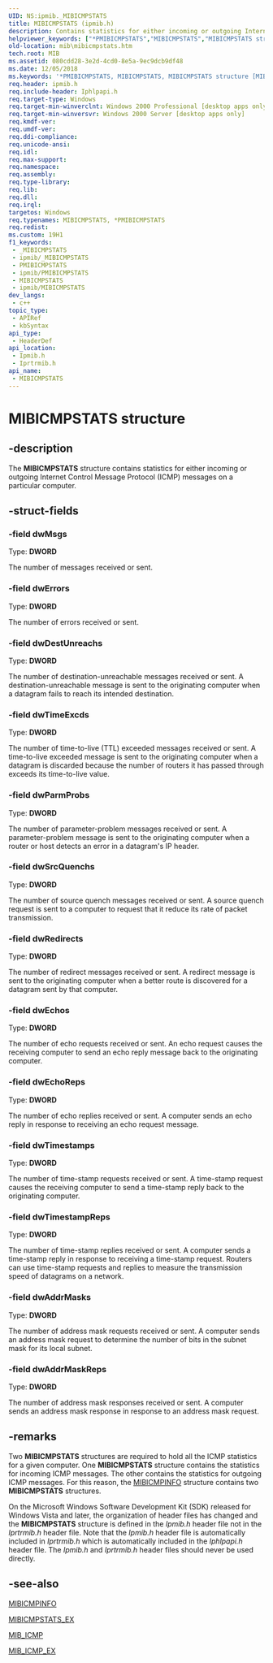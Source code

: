 ```yaml
---
UID: NS:ipmib._MIBICMPSTATS
title: MIBICMPSTATS (ipmib.h)
description: Contains statistics for either incoming or outgoing Internet Control Message Protocol (ICMP) messages on a particular computer.
helpviewer_keywords: ["*PMIBICMPSTATS","MIBICMPSTATS","MIBICMPSTATS structure [MIB]","_mpr_mibicmpstats","ipmib/MIBICMPSTATS","iprtrmib/MIBICMPSTATS","mib.mibicmpstats","rras.mibicmpstats"]
old-location: mib\mibicmpstats.htm
tech.root: MIB
ms.assetid: 080cdd28-3e2d-4cd0-8e5a-9ec9dcb9df48
ms.date: 12/05/2018
ms.keywords: '*PMIBICMPSTATS, MIBICMPSTATS, MIBICMPSTATS structure [MIB], _mpr_mibicmpstats, ipmib/MIBICMPSTATS, iprtrmib/MIBICMPSTATS, mib.mibicmpstats, rras.mibicmpstats'
req.header: ipmib.h
req.include-header: Iphlpapi.h
req.target-type: Windows
req.target-min-winverclnt: Windows 2000 Professional [desktop apps only]
req.target-min-winversvr: Windows 2000 Server [desktop apps only]
req.kmdf-ver: 
req.umdf-ver: 
req.ddi-compliance: 
req.unicode-ansi: 
req.idl: 
req.max-support: 
req.namespace: 
req.assembly: 
req.type-library: 
req.lib: 
req.dll: 
req.irql: 
targetos: Windows
req.typenames: MIBICMPSTATS, *PMIBICMPSTATS
req.redist: 
ms.custom: 19H1
f1_keywords:
 - _MIBICMPSTATS
 - ipmib/_MIBICMPSTATS
 - PMIBICMPSTATS
 - ipmib/PMIBICMPSTATS
 - MIBICMPSTATS
 - ipmib/MIBICMPSTATS
dev_langs:
 - c++
topic_type:
 - APIRef
 - kbSyntax
api_type:
 - HeaderDef
api_location:
 - Ipmib.h
 - Iprtrmib.h
api_name:
 - MIBICMPSTATS
---
```


# MIBICMPSTATS structure


## -description

The 
<b>MIBICMPSTATS</b> structure contains statistics for either incoming or outgoing Internet Control Message Protocol (ICMP) messages on a particular computer.

## -struct-fields

### -field dwMsgs

Type: <b>DWORD</b>

The number of messages received or sent.

### -field dwErrors

Type: <b>DWORD</b>

The number of errors received or sent.

### -field dwDestUnreachs

Type: <b>DWORD</b>

The number of destination-unreachable messages received or sent. A destination-unreachable message is sent to the originating computer when a datagram fails to reach its intended destination.

### -field dwTimeExcds

Type: <b>DWORD</b>

The number of time-to-live (TTL) exceeded messages received or sent. A time-to-live exceeded message is sent to the originating computer when a datagram is discarded because the number of routers it has passed through exceeds its time-to-live value.

### -field dwParmProbs

Type: <b>DWORD</b>

The number of parameter-problem messages received or sent. A parameter-problem message is sent to the originating computer when a router or host detects an error in a datagram's IP header.

### -field dwSrcQuenchs

Type: <b>DWORD</b>

The number of source quench messages received or sent. A source quench request is sent to a computer to request that it reduce its rate of packet transmission.

### -field dwRedirects

Type: <b>DWORD</b>

The number of redirect messages received or sent. A redirect message is sent to the originating computer when a better route is discovered for a datagram sent by that computer.

### -field dwEchos

Type: <b>DWORD</b>

The number of echo requests received or sent. An echo request causes the receiving computer to send an echo reply message back to the originating computer.

### -field dwEchoReps

Type: <b>DWORD</b>

The number of echo replies received or sent. A computer sends an echo reply in response to receiving an echo request message.

### -field dwTimestamps

Type: <b>DWORD</b>

The number of time-stamp requests received or sent. A time-stamp request causes the receiving computer to send a time-stamp reply back to the originating computer.

### -field dwTimestampReps

Type: <b>DWORD</b>

The number of time-stamp replies received or sent. A computer sends a time-stamp reply in response to receiving a time-stamp request. Routers can use time-stamp requests and replies to measure the transmission speed of datagrams on a network.

### -field dwAddrMasks

Type: <b>DWORD</b>

The number of address mask requests received or sent. A computer sends an address mask request to determine the number of bits in the subnet mask for its local subnet.

### -field dwAddrMaskReps

Type: <b>DWORD</b>

The number of address mask responses received or sent. A computer sends an address mask response in response to an address mask request.

## -remarks

Two 
<b>MIBICMPSTATS</b> structures are required to hold all the ICMP statistics for a given computer. One 
<b>MIBICMPSTATS</b> structure contains the statistics for incoming ICMP messages. The other contains the statistics for outgoing ICMP messages. For this reason, the 
<a href="https://docs.microsoft.com/windows/desktop/api/ipmib/ns-ipmib-mibicmpinfo">MIBICMPINFO</a> structure contains two 
<b>MIBICMPSTATS</b> structures.

On the Microsoft Windows Software Development Kit (SDK) released for Windows Vista and later, the organization of header files has changed and the <b>MIBICMPSTATS</b> structure is defined in the <i>Ipmib.h</i> header file not in the <i>Iprtrmib.h</i> header file. Note that the <i>Ipmib.h</i> header file is automatically included in <i>Iprtrmib.h</i> which is automatically included in the <i>Iphlpapi.h</i> header file. The  <i>Ipmib.h</i> and <i>Iprtrmib.h</i> header files should never be used directly.

## -see-also

<a href="https://docs.microsoft.com/windows/desktop/api/ipmib/ns-ipmib-mibicmpinfo">MIBICMPINFO</a>



<a href="https://docs.microsoft.com/windows/desktop/api/ipmib/ns-ipmib-mibicmpstats_ex_xpsp1">MIBICMPSTATS_EX</a>



<a href="https://docs.microsoft.com/windows/desktop/api/ipmib/ns-ipmib-mib_icmp">MIB_ICMP</a>



<a href="https://docs.microsoft.com/windows/desktop/api/ipmib/ns-ipmib-mib_icmp_ex_xpsp1">MIB_ICMP_EX</a>

